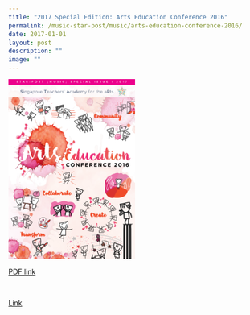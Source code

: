 ```yaml
---
title: "2017 Special Edition: Arts Education Conference 2016"
permalink: /music-star-post/music/arts-education-conference-2016/
date: 2017-01-01
layout: post
description: ""
image: ""
---
```

<img src="/images/arts-education-conference.png" 
     style="width:50%">
		 
[PDF link](https://academyofsingaporeteachers.moe.edu.sg/docs/librariesprovider4/default-document-library/86d507547_u0541.pdf?sfvrsn=65b923ba_0)

 

[Link](https://www.star.moe.edu.sg/star/slot/resource_star/pf01/86d507547_u0541.pdf)

